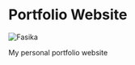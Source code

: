 # Portfolio Website
![Fasika](https://avatars.githubusercontent.com/u/72998972?v=4)


My personal portfolio website
